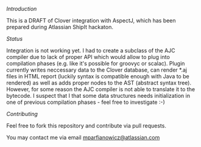*Introduction*

This is a DRAFT of Clover integration with AspectJ, which has been prepared during Atlassian ShipIt hackaton. 


*Status*

Integration is not working yet. I had to create a subclass of the AJC compiler due to lack of proper API which would 
allow to plug into compilation phases (e.g. like it's possible for groovyc or scalac). Plugin currently writes
neccessary data to the Clover database, can render *.aj files in HTML report (luckily syntax is compatible enough 
with Java to be rendered) as well as adds proper nodes to the AST (abstract syntax tree). However, for some reason 
the AJC compiler is not able to translate it to the bytecode. I suspect that I that some data structures needs 
initialization in one of previous compilation phases - feel free to investigate :-)


*Contributing*

Feel free to fork this repository and contribute via pull requests. 

You may contact me via email mparfianowicz@atlassian.com 